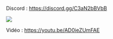 Discord : https://discord.gg/C3aN2bBVbB

<img src="https://i.imgur.com/dAXlTSs.png">

Vidéo : https://youtu.be/AD0ieZUmFAE
